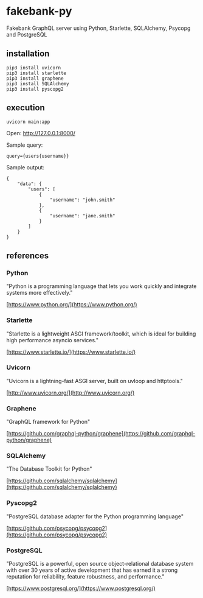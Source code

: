 # fakebank-py
Fakebank GraphQL server using Python, Starlette, SQLAlchemy, Psycopg and PostgreSQL

## installation

```
pip3 install uvicorn
pip3 install starlette
pip3 install graphene
pip3 install SQLAlchemy
pip3 install pyscopg2
```

## execution

```
uvicorn main:app
```

Open: http://127.0.0.1:8000/

Sample query:

```
query={users{username}}
```

Sample output:

```
{
    "data": {
        "users": [
            {
                "username": "john.smith"
            },
            {
                "username": "jane.smith"
            }
        ]
    }
}
```

## references

### Python

"Python is a programming language that lets you work quickly
and integrate systems more effectively."

[https://www.python.org/](https://www.python.org/)

### Starlette

"Starlette is a lightweight ASGI framework/toolkit, which is ideal for building high performance asyncio services."

[https://www.starlette.io/](https://www.starlette.io/)


### Uvicorn

"Uvicorn is a lightning-fast ASGI server, built on uvloop and httptools."

[http://www.uvicorn.org/](http://www.uvicorn.org/)

### Graphene

"GraphQL framework for Python"

[https://github.com/graphql-python/graphene](https://github.com/graphql-python/graphene)

### SQLAlchemy

"The Database Toolkit for Python"

[https://github.com/sqlalchemy/sqlalchemy](https://github.com/sqlalchemy/sqlalchemy)

### Pyscopg2

"PostgreSQL database adapter for the Python programming language"

[https://github.com/psycopg/psycopg2](https://github.com/psycopg/psycopg2)

### PostgreSQL

"PostgreSQL is a powerful, open source object-relational database system with over 30 years of active development that has earned it a strong reputation for reliability, feature robustness, and performance."

[https://www.postgresql.org/](https://www.postgresql.org/)

